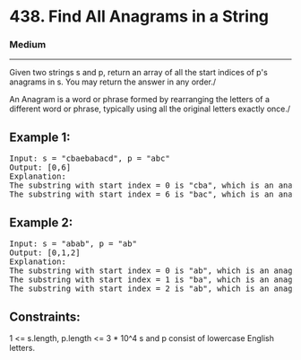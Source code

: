 # 438. Find All Anagrams in a String

### Medium

---

Given two strings s and p, return an array of all the start indices of p's anagrams in s. You may return the answer in any order./

An Anagram is a word or phrase formed by rearranging the letters of a different word or phrase, typically using all the original letters exactly once./

## Example 1:

<pre>
Input: s = "cbaebabacd", p = "abc"
Output: [0,6]
Explanation:
The substring with start index = 0 is "cba", which is an anagram of "abc".
The substring with start index = 6 is "bac", which is an anagram of "abc".
</pre>

## Example 2:

<pre>
Input: s = "abab", p = "ab"
Output: [0,1,2]
Explanation:
The substring with start index = 0 is "ab", which is an anagram of "ab".
The substring with start index = 1 is "ba", which is an anagram of "ab".
The substring with start index = 2 is "ab", which is an anagram of "ab".
</pre>

## Constraints:

1 <= s.length, p.length <= 3 \* 10^4
s and p consist of lowercase English letters.
